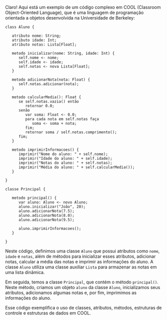 Claro! Aqui está um exemplo de um código complexo em COOL (Classroom Object-Oriented Language), que é uma linguagem de programação orientada a objetos desenvolvida na Universidade de Berkeley:

```
class Aluno {

   atributo nome: String;
   atributo idade: Int;
   atributo notas: Lista[Float];

   metodo inicializar(nome: String, idade: Int) {
      self.nome <- nome;
      self.idade <- idade;
      self.notas <- nova Lista[Float];
   }

   metodo adicionarNota(nota: Float) {
      self.notas.adicionar(nota);
   }

   metodo calcularMedia(): Float {
      se self.notas.vazia() então
         retornar 0.0;
      senão
         var soma: Float <- 0.0;
         para cada nota em self.notas faça
            soma <- soma + nota;
         fim;
         retornar soma / self.notas.comprimento();
      fim;
   }

   metodo imprimirInformacoes() {
      imprimir("Nome do aluno: " + self.nome);
      imprimir("Idade do aluno: " + self.idade);
      imprimir("Notas do aluno: " + self.notas);
      imprimir("Média do aluno: " + self.calcularMedia());
   }

}

classe Principal {

   metodo principal() {
      var aluno: Aluno <- novo Aluno;
      aluno.inicializar("João", 20);
      aluno.adicionarNota(7.5);
      aluno.adicionarNota(8.0);
      aluno.adicionarNota(9.5);

      aluno.imprimirInformacoes();
   }

}
```

Neste código, definimos uma classe `Aluno` que possui atributos como `nome`, `idade` e `notas`, além de métodos para inicializar esses atributos, adicionar notas, calcular a média das notas e imprimir as informações do aluno. A classe `Aluno` utiliza uma classe auxiliar `Lista` para armazenar as notas em uma lista dinâmica.

Em seguida, temos a classe `Principal`, que contém o método `principal()`. Neste método, criamos um objeto `aluno` da classe `Aluno`, inicializamos seus atributos, adicionamos algumas notas e, por fim, imprimimos as informações do aluno.

Esse código exemplifica o uso de classes, atributos, métodos, estruturas de controle e estruturas de dados em COOL.
